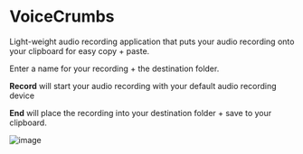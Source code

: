 # VoiceCrumbs
Light-weight audio recording application that puts your audio recording onto your clipboard for easy copy + paste.

Enter a name for your recording + the destination folder.

**Record** will start your audio recording with your default audio recording device

**End** will place the recording into your destination folder + save to your clipboard.

![image](https://user-images.githubusercontent.com/15184861/116961372-0b342b80-ac58-11eb-9a3f-79cf29bdf5d7.png)
